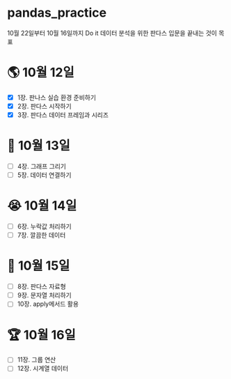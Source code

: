 # pandas_practice
10월 22일부터 10월 16일까지 Do it 데이터 분석을 위한 판다스 입문을 끝내는 것이 목표
# 🌎 10월 12일
- [x] 1장. 판나스 실습 환경 준비하기
- [x] 2장. 판다스 시작하기
- [x] 3장. 판다스 데이터 프레임과 시리즈
# 🛫 10월 13일
- [ ] 4장. 그래프 그리기
- [ ] 5장. 데이터 연결하기  
# 😭 10월 14일
- [ ] 6장. 누락값 처리하기
- [ ] 7장. 깔끔한 데이터 
# 🥊 10월 15일
- [ ] 8장. 판다스 자료형
- [ ] 9장. 문자열 처리하기
- [ ] 10장. apply메서드 활용
# 🏆 10월 16일
- [ ] 11장. 그룹 연산
- [ ] 12장. 시계열 데이터
